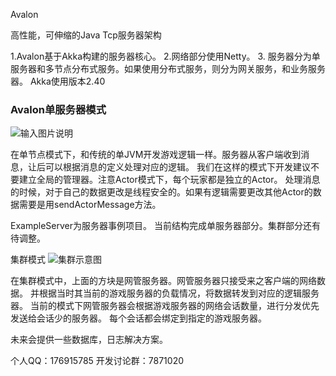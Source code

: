 Avalon 

高性能，可伸缩的Java Tcp服务器架构

1.Avalon基于Akka构建的服务器核心。
2.网络部分使用Netty。
3. 服务器分为单服务器和多节点分布式服务。如果使用分布式服务，则分为网关服务，和业务服务器。
Akka使用版本2.40


### Avalon单服务器模式

![输入图片说明](http://git.oschina.net/uploads/images/2015/0924/104510_3014dc5f_19059.jpeg "单节点")


在单节点模式下，和传统的单JVM开发游戏逻辑一样。服务器从客户端收到消息，让后可以根据消息的定义处理对应的逻辑。
我们在这样的模式下开发建议不要建立全局的管理器。注意Actor模式下，每个玩家都是独立的Actor。
处理消息的时候，对于自己的数据更改是线程安全的。如果有逻辑需要更改其他Actor的数据需要是用sendActorMessage方法。

ExampleServer为服务器事例项目。
当前结构完成单服务器部分。集群部分还有待调整。

集群模式
![集群示意图](http://git.oschina.net/uploads/images/2015/0925/145231_9f9ecfdd_19059.jpeg "集群示意图")

在集群模式中，上面的方块是网管服务器。网管服务器只接受来之客户端的网络数据。
并根据当时其当前的游戏服务器的负载情况，将数据转发到对应的逻辑服务器。
当前的模式下网管服务器会根据游戏服务器的网络会话数量，进行分发优先发送给会话少的服务器。
每个会话都会绑定到指定的游戏服务器。

未来会提供一些数据库，日志解决方案。

个人QQ：176915785  开发讨论群：7871020